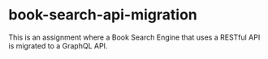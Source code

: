 # book-search-api-migration
This is an assignment where a Book Search Engine that uses a RESTful API is migrated to a GraphQL  API.
